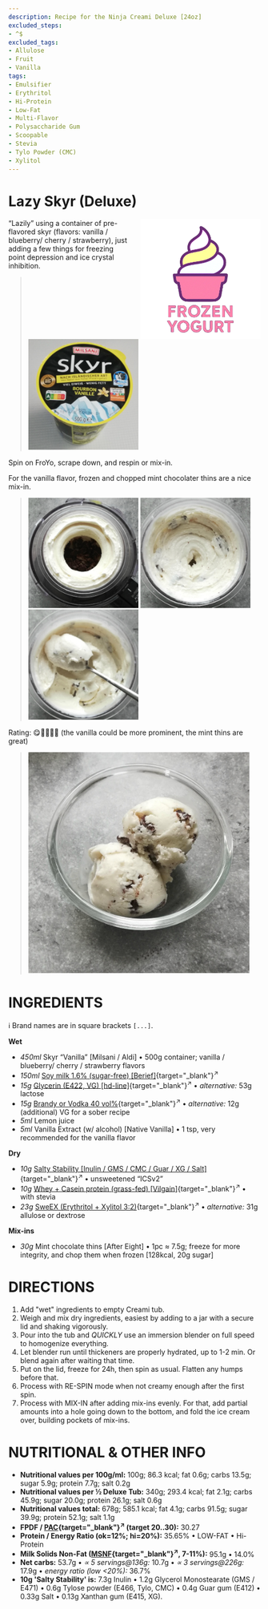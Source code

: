 ```yaml
---
description: Recipe for the Ninja Creami Deluxe [24oz]
excluded_steps:
- ^$
excluded_tags:
- Allulose
- Fruit
- Vanilla
tags:
- Emulsifier
- Erythritol
- Hi-Protein
- Low-Fat
- Multi-Flavor
- Polysaccharide Gum
- Scoopable
- Stevia
- Tylo Powder (CMC)
- Xylitol
---
```

# Lazy Skyr (Deluxe)
<img style="float: right; margin-left: 1.5em;" width=240 alt="Logo" src="https://raw.githubusercontent.com/jhermann/ice-creamery/refs/heads/main/assets/froyo-ice-cream-logo.png" />

“Lazily” using a container of pre-flavored skyr (flavors: vanilla / blueberry/ cherry / strawberry),
just adding a few things for freezing point depression and ice crystal inhibition.

> <img width=220 alt="Aldi Skyr Vanilla" src="Lazy-Skyr_2025-08-17.jpg" class="zoomable" />

Spin on FroYo, scrape down, and respin or mix-in.

For the vanilla flavor, frozen and chopped mint chocolater thins are a nice mix-in.

> <img width=220 alt="After FroYo" src="Lazy-Skyr_2025-08-20_1.jpg" class="zoomable" />
> <img width=220 alt="After Mix-in" src="Lazy-Skyr_2025-08-20_2.jpg" class="zoomable" />
> <img width=220 alt="Scooped" src="Lazy-Skyr_2025-08-20_3.jpg" class="zoomable" />

Rating: 😋🥛🥛🥛🍫 (the vanilla could be more prominent, the mint thins are great)

> <img width=442 alt="Served" src="Lazy-Skyr_2025-08-20_4.jpg" class="zoomable" />

# INGREDIENTS

ℹ️ Brand names are in square brackets `[...]`.

**Wet**

  - _450ml_ Skyr “Vanilla” [Milsani / Aldi] • 500g container; vanilla / blueberry/ cherry / strawberry flavors
  - _150ml_ [Soy milk 1.6% (sugar-free) \[Berief\]](/ice-creamery/info/ingredients/#soy-milk){target="_blank"}<sup>↗</sup>
  - _15g_ [Glycerin (E422, VG) \[hd-line\]](/ice-creamery/info/ingredients/#vegetable-glycerin-glycerol-vg-e422){target="_blank"}<sup>↗</sup> • *alternative:* 53g lactose
  - _15g_ [Brandy or Vodka 40 vol%](/ice-creamery/info/ingredients/#alcohol-ethanol){target="_blank"}<sup>↗</sup> • *alternative:* 12g (additional) VG for a sober recipe
  - _5ml_ Lemon juice
  - _5ml_ Vanilla Extract (w/ alcohol) [Native Vanilla] • 1 tsp, very recommended for the vanilla flavor

**Dry**

  - _10g_ [Salty Stability \[Inulin / GMS / CMC / Guar / XG / Salt\]](/ice-creamery/S/Salty%20Stability/){target="_blank"}<sup>↗</sup> • unsweetened “ICSv2”
  - _10g_ [Whey + Casein protein (grass-fed) \[Vilgain\]](/ice-creamery/info/ingredients/#whey-protein){target="_blank"}<sup>↗</sup> • with stevia
  - _23g_ [SweEX (Erythritol + Xylitol 3:2)](/ice-creamery/info/ingredients/#sweex-erythritol-xylitol-blend){target="_blank"}<sup>↗</sup> • *alternative:* 31g allulose or dextrose

**Mix-ins**

  - _30g_ Mint chocolate thins [After Eight] • 1pc ≈ 7.5g; freeze for more integrity, and chop them when frozen [128kcal, 20g sugar]

# DIRECTIONS

 1. Add "wet" ingredients to empty Creami tub.
 1. Weigh and mix dry ingredients, easiest by adding to a jar with a secure lid and shaking vigorously.
 1. Pour into the tub and *QUICKLY* use an immersion blender on full speed to homogenize everything.
 1. Let blender run until thickeners are properly hydrated, up to 1-2 min. Or blend again after waiting that time.
 1. Put on the lid, freeze for 24h, then spin as usual. Flatten any humps before that.
 1. Process with RE-SPIN mode when not creamy enough after the first spin.
 1. Process with MIX-IN after adding mix-ins evenly. For that, add partial amounts into a hole going down to the bottom, and fold the ice cream over, building pockets of mix-ins.

# NUTRITIONAL & OTHER INFO

- **Nutritional values per 100g/ml:** 100g; 86.3 kcal; fat 0.6g; carbs 13.5g; sugar 5.9g; protein 7.7g; salt 0.2g
- **Nutritional values per ½ Deluxe Tub:** 340g; 293.4 kcal; fat 2.1g; carbs 45.9g; sugar 20.0g; protein 26.1g; salt 0.6g
- **Nutritional values total:** 678g; 585.1 kcal; fat 4.1g; carbs 91.5g; sugar 39.9g; protein 52.1g; salt 1.1g
- **FPDF / [PAC](/ice-creamery/info/glossary/#potere-anti-congelante-pac){target="_blank"}<sup>↗</sup> (target 20..30):** 30.27
- **Protein / Energy Ratio (ok=12%; hi=20%):** 35.65% • LOW-FAT • Hi-Protein
- **Milk Solids Non-Fat ([MSNF](/ice-creamery/info/glossary/#milk-solids-not-fat-msnf){target="_blank"}<sup>↗</sup>, 7-11%):** 95.1g • 14.0%
- **Net carbs:** 53.7g • *∝ 5 servings@136g:* 10.7g • *∝ 3 servings@226g:* 17.9g • *energy ratio (low <20%):* 36.7%
- **10g 'Salty Stability' is:** 7.3g Inulin • 1.2g Glycerol Monostearate (GMS / E471) • 0.6g Tylose powder (E466, Tylo, CMC) • 0.4g Guar gum (E412) • 0.33g Salt • 0.13g Xanthan gum (E415, XG).
